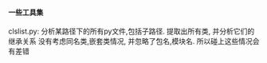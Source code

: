 #### 一些工具集

clslist.py: 
	分析某路径下的所有py文件,包括子路径. 提取出所有类, 并分析它们的继承关系
	没有考虑同名类,嵌套类情况, 并忽略了包名,模块名. 所以碰上这些情况会有差错
	
